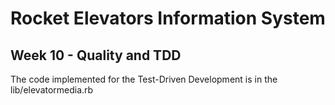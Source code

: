 # Rocket Elevators Information System


<h2>Week 10 -  Quality and TDD</h2>

The code implemented for the Test-Driven Development is in the lib/elevatormedia.rb

